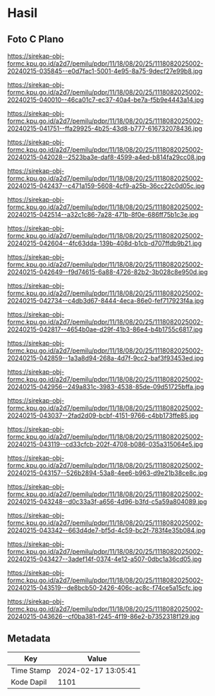 # Hasil

## Foto C Plano

https://sirekap-obj-formc.kpu.go.id/a2d7/pemilu/pdpr/11/18/08/20/25/1118082025002-20240215-035845--e0d7fac1-5001-4e95-8a75-9decf27e99b8.jpg

https://sirekap-obj-formc.kpu.go.id/a2d7/pemilu/pdpr/11/18/08/20/25/1118082025002-20240215-040010--46ca01c7-ec37-40a4-be7a-f5b9e4443a14.jpg

https://sirekap-obj-formc.kpu.go.id/a2d7/pemilu/pdpr/11/18/08/20/25/1118082025002-20240215-041751--ffa29925-4b25-43d8-b777-616732078436.jpg

https://sirekap-obj-formc.kpu.go.id/a2d7/pemilu/pdpr/11/18/08/20/25/1118082025002-20240215-042028--2523ba3e-daf8-4599-a4ed-b814fa29cc08.jpg

https://sirekap-obj-formc.kpu.go.id/a2d7/pemilu/pdpr/11/18/08/20/25/1118082025002-20240215-042437--c471a159-5608-4cf9-a25b-36cc22c0d05c.jpg

https://sirekap-obj-formc.kpu.go.id/a2d7/pemilu/pdpr/11/18/08/20/25/1118082025002-20240215-042514--a32c1c86-7a28-471b-8f0e-686ff75b1c3e.jpg

https://sirekap-obj-formc.kpu.go.id/a2d7/pemilu/pdpr/11/18/08/20/25/1118082025002-20240215-042604--4fc63dda-139b-408d-b1cb-d707ffdb9b21.jpg

https://sirekap-obj-formc.kpu.go.id/a2d7/pemilu/pdpr/11/18/08/20/25/1118082025002-20240215-042649--f9d74615-6a88-4726-82b2-3b028c8e950d.jpg

https://sirekap-obj-formc.kpu.go.id/a2d7/pemilu/pdpr/11/18/08/20/25/1118082025002-20240215-042734--c4db3d67-8444-4eca-86e0-fef717923f4a.jpg

https://sirekap-obj-formc.kpu.go.id/a2d7/pemilu/pdpr/11/18/08/20/25/1118082025002-20240215-042817--4654b0ae-d29f-41b3-86e4-b4b1755c6817.jpg

https://sirekap-obj-formc.kpu.go.id/a2d7/pemilu/pdpr/11/18/08/20/25/1118082025002-20240215-042859--1a3a8d94-268a-4d7f-9cc2-baf3f93453ed.jpg

https://sirekap-obj-formc.kpu.go.id/a2d7/pemilu/pdpr/11/18/08/20/25/1118082025002-20240215-042956--249a831c-3983-4538-85de-09d51725bffa.jpg

https://sirekap-obj-formc.kpu.go.id/a2d7/pemilu/pdpr/11/18/08/20/25/1118082025002-20240215-043037--2fad2d09-bcbf-4151-9766-c4bb173ffe85.jpg

https://sirekap-obj-formc.kpu.go.id/a2d7/pemilu/pdpr/11/18/08/20/25/1118082025002-20240215-043119--cd33cfcb-202f-4708-b086-035a315064e5.jpg

https://sirekap-obj-formc.kpu.go.id/a2d7/pemilu/pdpr/11/18/08/20/25/1118082025002-20240215-043157--526b2894-53a8-4ee6-b963-d9e21b38ce8c.jpg

https://sirekap-obj-formc.kpu.go.id/a2d7/pemilu/pdpr/11/18/08/20/25/1118082025002-20240215-043248--d0c33a3f-a656-4d96-b3fd-c5a59a804089.jpg

https://sirekap-obj-formc.kpu.go.id/a2d7/pemilu/pdpr/11/18/08/20/25/1118082025002-20240215-043342--663d4de7-bf5d-4c59-bc2f-783f4e35b084.jpg

https://sirekap-obj-formc.kpu.go.id/a2d7/pemilu/pdpr/11/18/08/20/25/1118082025002-20240215-043427--3adef14f-0374-4e12-a507-0dbc1a36cd05.jpg

https://sirekap-obj-formc.kpu.go.id/a2d7/pemilu/pdpr/11/18/08/20/25/1118082025002-20240215-043519--de8bcb50-2426-406c-ac8c-f74ce5a15cfc.jpg

https://sirekap-obj-formc.kpu.go.id/a2d7/pemilu/pdpr/11/18/08/20/25/1118082025002-20240215-043626--cf0ba381-f245-4f19-86e2-b7352318f129.jpg


## Metadata

| Key        | Value               |
| ---------- | ------------------- |
| Time Stamp | 2024-02-17 13:05:41 |
| Kode Dapil | 1101                |



